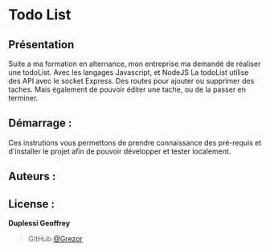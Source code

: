 # Todo List 

## Présentation 
Suite a ma formation en alternance, mon entreprise ma demandé de réaliser une todoList. Avec les langages Javascript, et NodeJS
La todoList utilise des API avec le socket Express. Des routes pour ajouter ou supprimer des taches. Mais également de pouvoir éditer 
une tache, ou de la passer en terminer.

## Démarrage : 
Ces instrutions vous permettons de prendre connaissance des pré-requis et d'installer le projet afin de pouvoir développer et tester localement.

## Auteurs : 

## License :

**Duplessi Geoffrey** 
> GitHub [@Grezor][4]

[4]: https://github.com/Grezor
 
